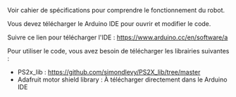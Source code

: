 Voir cahier de spécifications pour comprendre le fonctionnement du robot.

Vous devez télécharger le Arduino IDE pour ouvrir et modifier le code. 

Suivre ce lien pour télécharger l'IDE : https://www.arduino.cc/en/software/a

Pour utiliser le code, vous avez besoin de télécharger les librairies suivantes :

- PS2x_lib : https://github.com/simondlevy/PS2X_lib/tree/master
- Adafruit motor shield library : À télécharger directement dans le Arduino IDE
  
